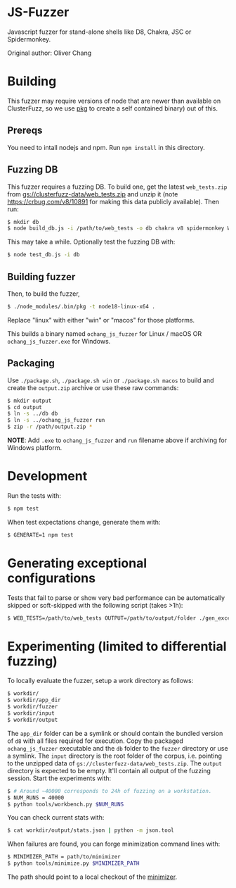 # JS-Fuzzer

Javascript fuzzer for stand-alone shells like D8, Chakra, JSC or Spidermonkey.

Original author: Oliver Chang

# Building

This fuzzer may require versions of node that are newer than available on
ClusterFuzz, so we use [pkg](https://github.com/zeit/pkg) to create a self
contained binary) out of this.

## Prereqs
You need to intall nodejs and npm. Run `npm install` in this directory.

## Fuzzing DB
This fuzzer requires a fuzzing DB. To build one, get the latest `web_tests.zip`
from [gs://clusterfuzz-data/web_tests.zip](
https://storage.cloud.google.com/clusterfuzz-data/web_tests.zip) and unzip it
(note https://crbug.com/v8/10891 for making this data publicly available).
Then run:

```bash
$ mkdir db
$ node build_db.js -i /path/to/web_tests -o db chakra v8 spidermonkey WebKit/JSTests
```

This may take a while. Optionally test the fuzzing DB with:

```bash
$ node test_db.js -i db
```

## Building fuzzer
Then, to build the fuzzer,
```bash
$ ./node_modules/.bin/pkg -t node18-linux-x64 .
```

Replace "linux" with either "win" or "macos" for those platforms.

This builds a binary named `ochang_js_fuzzer` for Linux / macOS OR
`ochang_js_fuzzer.exe` for Windows.

## Packaging
Use `./package.sh`, `./package.sh win` or `./package.sh macos` to build and
create the `output.zip` archive or use these raw commands:
```bash
$ mkdir output
$ cd output
$ ln -s ../db db
$ ln -s ../ochang_js_fuzzer run
$ zip -r /path/output.zip *
```

**NOTE**: Add `.exe` to `ochang_js_fuzzer` and `run` filename above if archiving
for Windows platform.

# Development

Run the tests with:

```bash
$ npm test
```

When test expectations change, generate them with:

```bash
$ GENERATE=1 npm test
```

# Generating exceptional configurations

Tests that fail to parse or show very bad performance can be automatically
skipped or soft-skipped with the following script (takes >1h):

```bash
$ WEB_TESTS=/path/to/web_tests OUTPUT=/path/to/output/folder ./gen_exceptions.sh
```

# Experimenting (limited to differential fuzzing)

To locally evaluate the fuzzer, setup a work directory as follows:

```bash
$ workdir/
$ workdir/app_dir
$ workdir/fuzzer
$ workdir/input
$ workdir/output
```

The `app_dir` folder can be a symlink or should contain the bundled
version of `d8` with all files required for execution.
Copy the packaged `ochang_js_fuzzer` executable and the `db` folder
to the `fuzzer` directory or use a symlink.
The `input` directory is the root folder of the corpus, i.e. pointing
to the unzipped data of `gs://clusterfuzz-data/web_tests.zip`.
The `output` directory is expected to be empty. It'll contain all
output of the fuzzing session. Start the experiments with:

```bash
$ # Around ~40000 corresponds to 24h of fuzzing on a workstation.
$ NUM_RUNS = 40000
$ python tools/workbench.py $NUM_RUNS
```

You can check current stats with:

```bash
$ cat workdir/output/stats.json | python -m json.tool
```

When failures are found, you can forge minimization command lines with:

```bash
$ MINIMIZER_PATH = path/to/minimizer
$ python tools/minimize.py $MINIMIZER_PATH
```

The path should point to a local checkout of the [minimizer](https://chrome-internal.googlesource.com/chrome/tools/clusterfuzz/+/refs/heads/master/src/python/bot/minimizer/).
